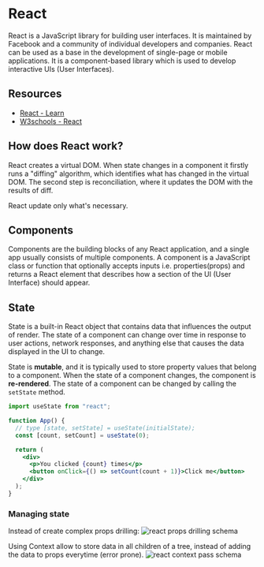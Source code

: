 # React

React is a JavaScript library for building user interfaces. It is maintained by Facebook and a community of individual developers and companies. React can be used as a base in the development of single-page or mobile applications. It is a component-based library which is used to develop interactive UIs (User Interfaces).

## Resources

- [React - Learn](https://react.dev/learn)
- [W3schools - React](https://www.w3schools.com/react/default.asp)

## How does React work?

React creates a virtual DOM. When state changes in a component it firstly runs a "diffing" algorithm, which identifies what has changed in the virtual DOM. The second step is reconciliation, where it updates the DOM with the results of diff.

React update only what's necessary.

## Components

Components are the building blocks of any React application, and a single app usually consists of multiple components. A component is a JavaScript class or function that optionally accepts inputs i.e. properties(props) and returns a React element that describes how a section of the UI (User Interface) should appear.

## State

State is a built-in React object that contains data that influences the output of render. The state of a component can change over time in response to user actions, network responses, and anything else that causes the data displayed in the UI to change.

State is **mutable**, and it is typically used to store property values that belong to a component. When the state of a component changes, the component is **re-rendered**. The state of a component can be changed by calling the `setState` method.

```jsx
import useState from "react";

function App() {
  // type [state, setState] = useState(initialState);
  const [count, setCount] = useState(0);

  return (
    <div>
      <p>You clicked {count} times</p>
      <button onClick={() => setCount(count + 1)}>Click me</button>
    </div>
  );
}
```

### Managing state

Instead of create complex props drilling:
![react props drilling schema](https://react.dev/_next/image?url=%2Fimages%2Fdocs%2Fdiagrams%2Fpassing_data_prop_drilling.png&w=640&q=75)

Using Context allow to store data in all children of a tree, instead of adding the data to props everytime (error prone).
![react context pass schema](https://react.dev/_next/image?url=%2Fimages%2Fdocs%2Fdiagrams%2Fpassing_data_context_far.png&w=640&q=75)
